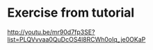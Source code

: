 Exercise from tutorial
===================

http://youtu.be/mr90d7fp3SE?list=PLQVvvaa0QuDcOS4l8RCWh0olq_je0OKaP
